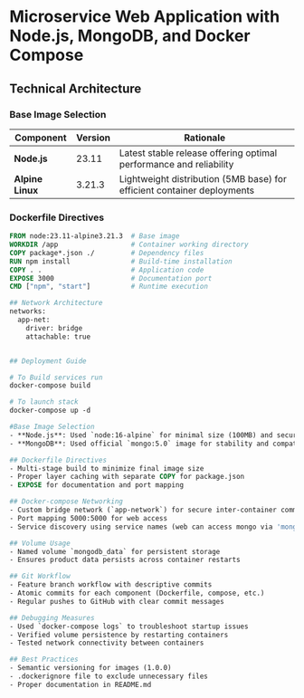 
# Microservice Web Application with Node.js, MongoDB, and Docker Compose

## Technical Architecture

### Base Image Selection

| Component       | Version       | Rationale                                                                 |
|-----------------|---------------|---------------------------------------------------------------------------|
| **Node.js**     | 23.11         | Latest stable release offering optimal performance and reliability         |
| **Alpine Linux**| 3.21.3        | Lightweight distribution (5MB base) for efficient container deployments   |

### Dockerfile Directives

```dockerfile
FROM node:23.11-alpine3.21.3  # Base image
WORKDIR /app                  # Container working directory
COPY package*.json ./         # Dependency files
RUN npm install               # Build-time installation
COPY . .                      # Application code
EXPOSE 3000                   # Documentation port
CMD ["npm", "start"]          # Runtime execution

## Network Architecture
networks:
  app-net:
    driver: bridge
    attachable: true


## Deployment Guide

# To Build services run
docker-compose build

# To launch stack
docker-compose up -d

#Base Image Selection
- **Node.js**: Used `node:16-alpine` for minimal size (100MB) and security
- **MongoDB**: Used official `mongo:5.0` image for stability and compatibility

## Dockerfile Directives
- Multi-stage build to minimize final image size
- Proper layer caching with separate COPY for package.json
- EXPOSE for documentation and port mapping

## Docker-compose Networking
- Custom bridge network (`app-network`) for secure inter-container communication
- Port mapping 5000:5000 for web access
- Service discovery using service names (web can access mongo via 'mongo' hostname)

## Volume Usage
- Named volume `mongodb_data` for persistent storage
- Ensures product data persists across container restarts

## Git Workflow
- Feature branch workflow with descriptive commits
- Atomic commits for each component (Dockerfile, compose, etc.)
- Regular pushes to GitHub with clear commit messages

## Debugging Measures
- Used `docker-compose logs` to troubleshoot startup issues
- Verified volume persistence by restarting containers
- Tested network connectivity between containers

## Best Practices
- Semantic versioning for images (1.0.0)
- .dockerignore file to exclude unnecessary files
- Proper documentation in README.md